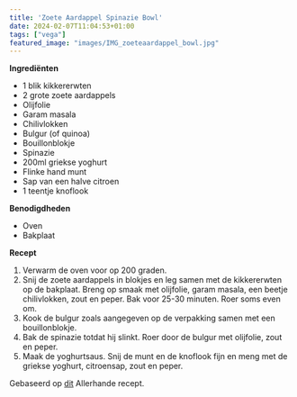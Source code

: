 ```yaml
---
title: 'Zoete Aardappel Spinazie Bowl'
date: 2024-02-07T11:04:53+01:00
tags: ["vega"]
featured_image: "images/IMG_zoeteaardappel_bowl.jpg"
---
```


**Ingrediënten**
- 1 blik kikkererwten
- 2 grote zoete aardappels
- Olijfolie
- Garam masala
- Chilivlokken
- Bulgur (of quinoa)
- Bouillonblokje
- Spinazie
- 200ml griekse yoghurt
- Flinke hand munt
- Sap van een halve citroen
- 1 teentje knoflook

**Benodigdheden**
- Oven
- Bakplaat

**Recept**
1. Verwarm de oven voor op 200 graden.
2. Snij de zoete aardappels in blokjes en leg samen met de kikkererwten op de bakplaat. Breng op smaak met olijfolie, garam masala, een beetje chilivlokken, zout en peper. Bak voor 25-30 minuten. Roer soms even om.
3. Kook de bulgur zoals aangegeven op de verpakking samen met een bouillonblokje.
4. Bak de spinazie totdat hij slinkt. Roer door de bulgur met olijfolie, zout en peper.
5. Maak de yoghurtsaus. Snij de munt en de knoflook fijn en meng met de griekse yoghurt, citroensap, zout en peper.

Gebaseerd op [dit](https://www.ah.nl/allerhande/recept/R-R1193431/kikkererwtenbowl-met-zoete-aardappel-quinoa-en-spinazie) Allerhande recept.